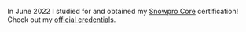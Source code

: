 In June 2022 I studied for and obtained my [Snowpro Core](https://learn.snowflake.com/en/certifications/snowpro-core/) certification! Check out my [official credentials](https://www.credly.com/badges/feeef908-ef3c-4219-bc87-b4a8df424d70/public_url). 